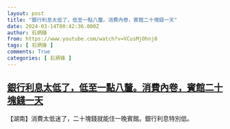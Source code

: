 ```yaml
---
layout: post
title: "銀行利息太低了，低至一點八釐。消費內卷，賓館二十塊錢一天"
date: 2024-03-14T00:42:36.000Z
author: 石炳鋒
from: https://www.youtube.com/watch?v=VCusMjOhnj8
tags: [ 石炳锋 ]
comments: True
categories: [ 石炳锋 ]
---
```

<!--1710376956000-->
[銀行利息太低了，低至一點八釐。消費內卷，賓館二十塊錢一天](https://www.youtube.com/watch?v=VCusMjOhnj8)
------

<div>
【湖南】消費太低迷了，二十塊錢就能住一晚賓館。銀行利息特別低。
</div>
